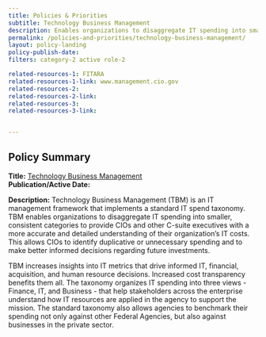 ```yaml
---
title: Policies & Priorities
subtitle: Technology Business Management
description: Enables organizations to disaggregate IT spending into smaller, consistent categories to provide CIOs and other C-suite executives with a more accurate and detailed understanding of their organization’s IT costs.
permalink: /policies-and-priorities/technology-business-management/
layout: policy-landing
policy-publish-date:
filters: category-2 active role-2

related-resources-1: FITARA
related-resources-1-link: www.management.cio.gov
related-resources-2:
related-resources-2-link:
related-resources-3:
related-resources-3-link:


---
```

## Policy Summary

**Title:** [Technology Business Management]()<br>
**Publication/Active Date:**

**Description:** Technology Business Management (TBM) is an IT management framework that implements a standard IT spend taxonomy. TBM enables organizations to disaggregate IT spending into smaller, consistent categories to provide CIOs and other C-suite executives with a more accurate and detailed understanding of their organization’s IT costs. This allows CIOs to identify duplicative or unnecessary spending and to make better informed decisions regarding future investments.

TBM increases insights into IT metrics that drive informed IT, financial, acquisition, and human resource decisions. Increased cost transparency benefits them all. The taxonomy organizes IT spending into three views - Finance, IT, and Business - that help stakeholders across the enterprise understand how IT resources are applied in the agency to support the mission. The standard taxonomy also allows agencies to benchmark their spending not only against other Federal Agencies, but also against businesses in the private sector.
